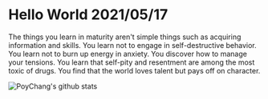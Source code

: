 # Hello World 2021/05/17

The things you learn in maturity aren't simple things such as acquiring information and skills. You learn not to engage in self-destructive behavior. You learn not to burn up energy in anxiety. You discover how to manage your tensions. You learn that self-pity and resentment are among the most toxic of drugs. You find that the world loves talent but pays off on character.

![PoyChang's github stats](https://github-readme-stats.vercel.app/api?username=poychang&show_icons=true&theme=dracula)
